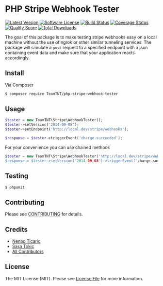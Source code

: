 # PHP Stripe Webhook Tester

[![Latest Version](https://img.shields.io/github/release/teamtnt/php-stripe-webhook-tester.svg?style=flat-square)](https://github.com/teamtnt/php-stripe-webhook-tester/releases)
[![Software License](https://img.shields.io/badge/license-MIT-brightgreen.svg?style=flat-square)](LICENSE.md)
[![Build Status](https://img.shields.io/travis/teamtnt/php-stripe-webhook-tester/master.svg?style=flat-square)](https://travis-ci.org/teamtnt/php-stripe-webhook-tester)
[![Coverage Status](https://img.shields.io/scrutinizer/coverage/g/teamtnt/php-stripe-webhook-tester.svg?style=flat-square)](https://scrutinizer-ci.com/g/teamtnt/php-stripe-webhook-tester/code-structure)
[![Quality Score](https://img.shields.io/scrutinizer/g/teamtnt/php-stripe-webhook-tester.svg?style=flat-square)](https://scrutinizer-ci.com/g/teamtnt/php-stripe-webhook-tester)
[![Total Downloads](https://img.shields.io/packagist/dt/TeamTNT/php-stripe-webhook-tester.svg?style=flat-square)](https://packagist.org/packages/TeamTNT/php-stripe-webhook-tester)

The goal of this package is to make testing stripe webhooks easy on a local machine without the use
of ngrok or other similar tunneling services. The package will simulate a `post` request to a specified
endpoint with a json containing event data and make sure that your application reacts accordingly.

## Install

Via Composer

``` bash
$ composer require TeamTNT/php-stripe-webhook-tester
```

## Usage

``` php
$tester = new TeamTNT\Stripe\WebhookTester();
$tester->setVersion('2014-09-08');
$tester->setEndpoint('http://local.dev/stripe/webhooks');

$response = $tester->triggerEvent('charge.succeeded');
```

For your convenience you can use chained methods

``` php
$tester = new TeamTNT\Stripe\WebhookTester('http://local.dev/stripe/webhooks);
$response = $tester->setVersion('2014-09-08')->triggerEvent('charge.succeeded');
```

## Testing

``` bash
$ phpunit
```

## Contributing

Please see [CONTRIBUTING](CONTRIBUTING.md) for details.

## Credits

- [Nenad Ticaric](https://github.com/nticaric)
- [Sasa Tokic](https://github.com/stokic)
- [All Contributors](../../contributors)

## License

The MIT License (MIT). Please see [License File](LICENSE.md) for more information.
